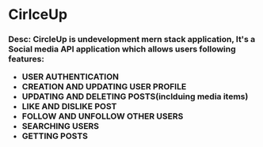 <h1>CirlceUp</h1>

<h3>Desc: CircleUp is undevelopment mern stack application, It's a Social media API application which allows users following features:
 <br>
 
 <ul>
   <li> USER AUTHENTICATION </li>
   <li> CREATION AND UPDATING USER PROFILE </li>
   <li> UPDATING AND DELETING POSTS(inclduing media items) </li>
   <li>LIKE AND DISLIKE POST</li>
   <li>FOLLOW AND UNFOLLOW OTHER USERS</li>
   <li>SEARCHING USERS</li>
   <li>GETTING POSTS</li>
 </ul>
</h3>


